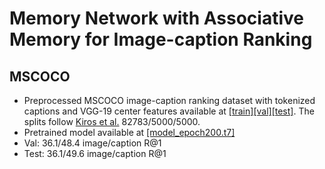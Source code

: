 # Memory Network with Associative Memory for Image-caption Ranking

## MSCOCO

* Preprocessed MSCOCO image-caption ranking dataset with tokenized captions and VGG-19 center features available at [[train]](https://filebox.ece.vt.edu/~linxiao/github/mscoco-imcap-ranking/dataset_train.t7)[[val]](https://filebox.ece.vt.edu/~linxiao/github/mscoco-imcap-ranking/dataset_val.t7)[[test]](https://filebox.ece.vt.edu/~linxiao/github/mscoco-imcap-ranking/dataset_test.t7). The splits follow [Kiros et al.](https://github.com/ryankiros/visual-semantic-embedding) 82783/5000/5000.
* Pretrained model available at [[model_epoch200.t7]](https://filebox.ece.vt.edu/~linxiao/github/mscoco-imcap-ranking/model_epoch200.t7)
* Val: 36.1/48.4 image/caption R@1
* Test: 36.1/49.6 image/caption R@1